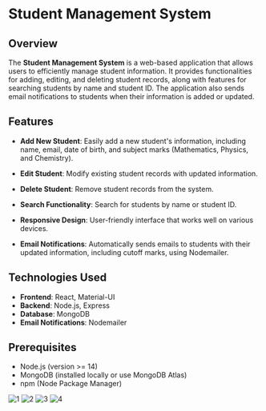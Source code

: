# Student Management System

## Overview

The **Student Management System** is a web-based application that allows users to efficiently manage student information. It provides functionalities for adding, editing, and deleting student records, along with features for searching students by name and student ID. The application also sends email notifications to students when their information is added or updated.

## Features

- **Add New Student**: Easily add a new student's information, including name, email, date of birth, and subject marks (Mathematics, Physics, and Chemistry).
  
- **Edit Student**: Modify existing student records with updated information.
  
- **Delete Student**: Remove student records from the system.

- **Search Functionality**: Search for students by name or student ID.

- **Responsive Design**: User-friendly interface that works well on various devices.

- **Email Notifications**: Automatically sends emails to students with their updated information, including cutoff marks, using Nodemailer.

## Technologies Used

- **Frontend**: React, Material-UI
- **Backend**: Node.js, Express
- **Database**: MongoDB
- **Email Notifications**: Nodemailer

## Prerequisites

- Node.js (version >= 14)
- MongoDB (installed locally or use MongoDB Atlas)
- npm (Node Package Manager)

![1](https://github.com/user-attachments/assets/9fa40597-b044-426e-85f2-f9bae8a53566)
![2](https://github.com/user-attachments/assets/0ca710fe-db55-420f-9696-172224a101c3)
![3](https://github.com/user-attachments/assets/ad899db9-f87d-421e-babf-35787a7e3dc7)
![4](https://github.com/user-attachments/assets/43e59c96-e729-4eed-a495-46e0fc181c86)



